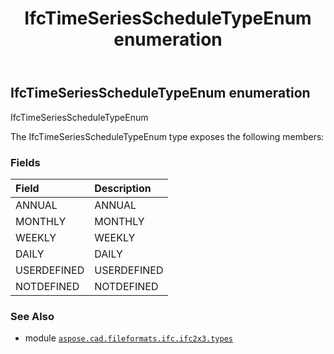 ﻿---
title: IfcTimeSeriesScheduleTypeEnum enumeration
second_title: Aspose.CAD for Python via .NET API References
description: 
type: docs
weight: 3110
url: /aspose.cad.fileformats.ifc.ifc2x3.types/ifctimeseriesscheduletypeenum/
is_root: false
---

## IfcTimeSeriesScheduleTypeEnum enumeration

IfcTimeSeriesScheduleTypeEnum



The IfcTimeSeriesScheduleTypeEnum type exposes the following members:

### Fields
| Field | Description |
| :- | :- |
| ANNUAL | ANNUAL |
| MONTHLY | MONTHLY |
| WEEKLY | WEEKLY |
| DAILY | DAILY |
| USERDEFINED | USERDEFINED |
| NOTDEFINED | NOTDEFINED |



### See Also
* module [`aspose.cad.fileformats.ifc.ifc2x3.types`](..)
